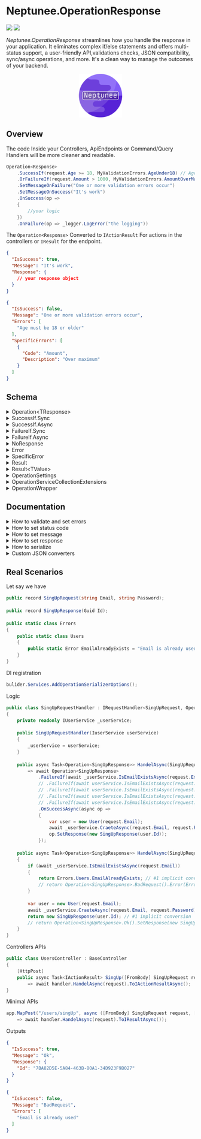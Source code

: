 # Neptunee.OperationResponse

![](https://img.shields.io/nuget/dt/Neptunee.OperationResponse)   [![](https://img.shields.io/nuget/v/Neptunee.OperationResponse)](https://www.nuget.org/packages/Neptunee.OperationResponse)

*Neptunee.OperationResponse* streamlines how you handle the response in your application. It eliminates complex if/else statements and offers multi-status support, a user-friendly API,validations checks, JSON compatibility, sync/async operations, and more. It's a clean way to manage the outcomes of your backend.

<p align="center">
<img width="23%" src="icon.png"  alt="icon"/>

## Overview

The code Inside your Controllers, ApiEndpoints or Command/Query Handlers will be more cleaner and readable.

```csharp
Operation<Response>
    .SuccessIf(request.Age >= 18, MyValidationErrors.AgeUnder18) // AgeUnder18 is new Error("Age must be 18 or older")
    .OrFailureIf(request.Amount > 1000, MyValidationErrors.AmountOverMax) // AmountOverMax is new SpecificError("Amount","Over maximum") 
    .SetMessageOnFailure("One or more validation errors occur")
    .SetMessageOnSuccess("It's work")
    .OnSuccess(op =>
    {
        //your logic
    })
    .OnFailure(op => _logger.LogError("the logging"))
```

The `Operation<Response>` Converted to `IActionResult` For actions in the controllers or `IResult` for the endpoint.

```json
{
  "IsSuccess": true,
  "Message": "It's work",
  "Response": {
    // your response object
  }
}
```

```json
{
  "IsSuccess": false,
  "Message": "One or more validation errors occur",
  "Errors": [
    "Age must be 18 or older"
  ],
  "SpecificErrors": [
    {
      "Code": "Amount",
      "Description": "Over maximum"
    }
  ]
}
```

## Schema

<details>
  <summary>Operation&lt;TResponse&gt;</summary>

#### Properties

| Property           | Type                         | Description                                                                                                                                                                                                                                                      |
|--------------------|------------------------------|------------------------------------------------------------------------------------------------------------------------------------------------------------------------------------------------------------------------------------------------------------------|
| **Message**        | `string?`                    | An optional message providing additional information or context related to the operation.<br/> The default serialized message is the name of `StatusCode` (e.g., Ok, BadRequest, etc.).                                                                          |                                 |
| **Response**       | `TResponse?`                 | The actual response data of the operation.                                                                                                                                                                                                                       |
| **Errors**         | `IReadOnlyCollection<Error>` | List of ([Error](src/Errors/Error.cs) or [SpecificError](src/Errors/SpecificError.cs)) associated with the operation.                                                                                                                                            |
| **HttpStatusCode** | `HttpStatusCode`             | [HttpStatusCode](https://github.com/dotnet/aspnetcore/blob/main/src/Http/Http.Abstractions/src/StatusCodes.cs) enum represents the HTTP status code returned by the operation.<br/> The default status `Ok` if errors property is empty or will be `BadRequest`. |
| **ExternalProps**  | `ExternalProps`              | [ExternalProps](src/ExternalProps.cs) object provides external properties provided based on the operation, actually it's a `Dictionary<string,string>`.                                                                                                          |
| **IsSuccess**      | `bool`                       | Indicates if the operation was successful.                                                                                                                                                                                                                       |
| **IsFailure**      | `bool`                       | Indicates if the operation has failed.                                                                                                                                                                                                                           |

#### Methods

| Method                                                        | Description                                               |
|---------------------------------------------------------------|-----------------------------------------------------------|
| `SetResponse(TResponse? response)`                            | Sets the response of the operation.                       |
| `SetMessage(string? message, bool overwrite = false)`         | Sets the message related to the operation.                |
| `SetMessageOnSuccess(string message, bool overwrite = false)` | Sets the message when operation is success.               |
| `SetMessageOnFailure(string message, bool overwrite = false)` | Sets the message when operation is failure.               |
| `SetStatusCode(HttpStatusCode statusCode)`                    | Sets the HTTP status code.                                |
| `Error(Error error)`                                          | Adds an error to the operation.                           |
| `ExternalProp<TValue>(string key, TValue value)`              | Adds an external property to the operation.               |
| `OnSuccess(Action<Operation<TResponse>> action)`              | Executes an action when operation is success.             |
| `OnSuccessAsync(Func<Operation<TResponse>, Task> task)`       | Asynchronously executes a task when operation is success. |
| `OnFailure(Action<Operation<TResponse>> action)`              | Executes an action when operation is failure.             |
| `OnFailureAsync(Func<Operation<TResponse>, Task> task)`       | Asynchronously executes a task when operation is failure. |

#### Static Factory Methods

| Method                               | Description                                                              |
|--------------------------------------|--------------------------------------------------------------------------|
| `Unknown()`                          | Creates an `Operation<TResponse>` with an unknown status.                |
| `Ok(string? message = null)`         | Creates a successful `Operation<TResponse>` with an optional message.    |
| `BadRequest(string? message = null)` | Creates a failed `Operation<TResponse>` with an optional message.        |
| `Result(Result result)`              | Creates an `Operation<TResponse>` from an `Result`.                      |
| `Result(Result<TResponse> result)`   | Creates an `Operation<TResponse>` from an `Result` with a response data. |

</details>
<details>
    <summary>SuccessIf.Sync</summary>

<br>*Partial class* `Operation<TResponse>`.

#### Methods

| Method                                                                     | Description                                                                                                                                                                                                                       |
|----------------------------------------------------------------------------|-----------------------------------------------------------------------------------------------------------------------------------------------------------------------------------------------------------------------------------|
| `OrSuccessIf(bool predicate, Action<Operation<TResponse>> onFalse)`        | Executes the provided action `onFalse` on the current `Operation<TResponse>` if the provided boolean `predicate` is `false`, otherwise do nothing.                                                                                |
| `OrSuccessIf(bool predicate, Error errorOnFalse)`                          | Adds the provided error `errorOnFalse` to the current `Operation<TResponse>` if the provided boolean `predicate` is `false`, otherwise do nothing.                                                                                |
| `OrSuccessIf(Func<bool> predicate, Action<Operation<TResponse>> onFalse)`  | Executes the provided action `onFalse` on the current `Operation<TResponse>` if the boolean result of the provided predicate function is `false`, otherwise do nothing.                                                           |
| `OrSuccessIf(Func<bool> predicate, Error errorOnFalse)`                    | Adds the provided error `errorOnFalse` to the current `Operation<TResponse>` if the boolean result of the provided predicate function is `false`, otherwise do nothing.                                                           |
| `OrIf(Result result)`                                                      | Modifies the current `Operation<TResponse>` based on the properties of the provided `result`.                                                                                                                                     |
| `OrIf(Func<Result> result)`                                                | Modifies the current `Operation<TResponse>` based on the properties of the provided `result` obtained through the function.                                                                                                       |
| `AndSuccessIf(Func<bool> predicate, Action<Operation<TResponse>> onFalse)` | If the current `Operation<TResponse>` is still a success, executes the provided action `onFalse` on the current `Operation<TResponse>` if the boolean result of the provided predicate function is `false`, otherwise do nothing. |
| `AndSuccessIf(Func<bool> predicate, Error errorOnFalse)`                   | If the current `Operation<TResponse>` is still a success, adds the provided error `errorOnFalse` to the current `Operation<TResponse>` if the boolean result of the provided predicate function is `false`, otherwise do nothing. |
| `AndIf(Func<Result> result)`                                               | If the current `Operation<TResponse>` is still a success, modifies it based on the properties of the provided `result` obtained through the function.                                                                             |

#### Static Factory Methods

| Method                                                                  | Description                                                                                                                                                                                                                |
|-------------------------------------------------------------------------|----------------------------------------------------------------------------------------------------------------------------------------------------------------------------------------------------------------------------|
| `SuccessIf(bool predicate, Action<Operation<TResponse>> onFalse)`       | Creates a new unknown `Operation<TResponse>`, then executes the provided action `onFalse` on the current `Operation<TResponse>` if the provided boolean `predicate` is `false`, otherwise do nothing.                      |
| `SuccessIf(bool predicate, Error errorOnFalse)`                         | Creates a new unknown `Operation<TResponse>`, then adds the provided error `errorOnFalse` to the current `Operation<TResponse>` if the provided boolean `predicate` is `false`, otherwise do nothing.                      |
| `SuccessIf(Func<bool> predicate, Action<Operation<TResponse>> onFalse)` | Creates a new unknown `Operation<TResponse>`, then executes the provided action `onFalse` on the current `Operation<TResponse>` if the boolean result of the provided predicate function is `false`, otherwise do nothing. |
| `SuccessIf(Func<bool> predicate, Error errorOnFalse)`                   | Creates a new unknown `Operation<TResponse>`, then adds the provided error `errorOnFalse` to the current `Operation<TResponse>` if the boolean result of the provided predicate function is `false`, otherwise do nothing. |
| `If(Result result)`                                                     | Creates a new unknown `Operation<TResponse>`, then modifies the current `Operation<TResponse>` based on the properties of the provided `result`.                                                                           |

</details>
<details>
    <summary>SuccessIf.Async</summary>

<br>*Asynchronous of* `SuccessIf.Sync`.

#### Methods

| Method                                                                                |
|---------------------------------------------------------------------------------------|
| `OrSuccessIfAsync(Func<Task<bool>> predicate, Action<Operation<TResponse>> onFalse)`  |
| `OrSuccessIfAsync(Func<Task<bool>> predicate, Error errorOnFalse)`                    |
| `OrIfAsync(Func<Task<Result>> result)`                                                |
| `AndSuccessIfAsync(Func<Task<bool>> predicate, Action<Operation<TResponse>> onFalse)` |
| `AndSuccessIfAsync(Func<Task<bool>> predicate, Error errorOnFalse)`                   |
| `AndIfAsync(Func<Task<Result>> result)`                                               |

#### Static Factory Methods

| Method                                                                             |
|------------------------------------------------------------------------------------|
| `SuccessIfAsync(Func<Task<bool>> predicate, Action<Operation<TResponse>> onFalse)` |
| `SuccessIfAsync(Func<Task<bool>> predicate, Error errorOnFalse)`                   |

</details>

<details>
    <summary>FailureIf.Sync</summary>

<br>*Partial class* `Operation<TResponse>`.

#### Methods

| Method                                                                    | Description                                                                                                                                                                                                                     |
|---------------------------------------------------------------------------|---------------------------------------------------------------------------------------------------------------------------------------------------------------------------------------------------------------------------------|
| `OrFailureIf(bool predicate, Action<Operation<TResponse>> onTrue)`        | Executes the provided action `onTrue` on the current `Operation<TResponse>` if the provided boolean `predicate` is `true`, otherwise do nothing.                                                                                |
| `OrFailureIf(bool predicate, Error errorOnTrue)`                          | Adds the provided error `errorOnTrue` to the current `Operation<TResponse>` if the provided boolean `predicate` is `true`, otherwise do nothing.                                                                                |
| `OrFailureIf(Func<bool> predicate, Action<Operation<TResponse>> onTrue)`  | Executes the provided action `onTrue` on the current `Operation<TResponse>` if the boolean result of the provided predicate function is `true`, otherwise do nothing.                                                           |
| `OrFailureIf(Func<bool> predicate, Error errorOnTrue)`                    | Adds the provided error `errorOnTrue` to the current `Operation<TResponse>` if the boolean result of the provided predicate function is `true`, otherwise do nothing.                                                           |
| `AndFailureIf(Func<bool> predicate, Action<Operation<TResponse>> onTrue)` | If the current `Operation<TResponse>` is still a success, executes the provided action `onTrue` on the current `Operation<TResponse>` if the boolean result of the provided predicate function is `true`, otherwise do nothing. |
| `AndFailureIf(Func<bool> predicate, Error errorOnTrue)`                   | If the current `Operation<TResponse>` is still a success, adds the provided error `errorOnTrue` to the current `Operation<TResponse>` if the boolean result of the provided predicate function is `true`, otherwise do nothing. |

#### Static Factory Methods

| Method                                                                 | Description                                                                                                                                                                                                              |
|------------------------------------------------------------------------|--------------------------------------------------------------------------------------------------------------------------------------------------------------------------------------------------------------------------|
| `FailureIf(bool predicate, Action<Operation<TResponse>> onTrue)`       | Creates a new unknown `Operation<TResponse>`, then executes the provided action `onTrue` on the current `Operation<TResponse>` if the provided boolean `predicate` is `true`, otherwise do nothing.                      |
| `FailureIf(bool predicate, Error errorOnTrue)`                         | Creates a new unknown `Operation<TResponse>`, then adds the provided error `errorOnTrue` to the current `Operation<TResponse>` if the provided boolean `predicate` is `true`, otherwise do nothing.                      |
| `FailureIf(Func<bool> predicate, Action<Operation<TResponse>> onTrue)` | Creates a new unknown `Operation<TResponse>`, then executes the provided action `onTrue` on the current `Operation<TResponse>` if the boolean result of the provided predicate function is `true`, otherwise do nothing. |
| `FailureIf(Func<bool> predicate, Error errorOnTrue)`                   | Creates a new unknown `Operation<TResponse>`, then adds the provided error `errorOnTrue` to the current `Operation<TResponse>` if the boolean result of the provided predicate function is `true`, otherwise do nothing. |

</details>

<details>
    <summary>FailureIf.Async</summary>

<br>*Asynchronous of* `FailureIf.Sync`.

#### Methods

| Method                                                                               |
|--------------------------------------------------------------------------------------|
| `OrFailureIfAsync(Func<Task<bool>> predicate, Action<Operation<TResponse>> onTrue)`  |
| `OrFailureIfAsync(Func<Task<bool>> predicate, Error errorOnTrue)`                    |
| `AndFailureIfAsync(Func<Task<bool>> predicate, Action<Operation<TResponse>> onTrue)` |
| `AndFailureIfAsync(Func<Task<bool>> predicate, Error errorOnTrue)`                   |

#### Static Factory Methods

| Method                                                                            |
|-----------------------------------------------------------------------------------|
| `FailureIfAsync(Func<Task<bool>> predicate, Action<Operation<TResponse>> onTrue)` |
| `FailureIfAsync(Func<Task<bool>> predicate, Error errorOnFalse)`                  |

</details>
<details>
  <summary>NoResponse</summary>

<br>The [NoResponse](src/NoResponse.cs) is abstract record to define that operation will not return actual response data.

</details>
<details>
  <summary>Error</summary>

<br>The `Error` record represents a error with a textual description. It is commonly used to provide human-readable error messages.

#### Properties

| Property        | Type     | Description                         |
|-----------------|----------|-------------------------------------|
| **Description** | `string` | A textual description of the error. |

#### Conversion Operators

| Method                                        | Description                                                               |
|-----------------------------------------------|---------------------------------------------------------------------------|
| `implicit operator Error(string description)` | Implicitly converts a string to an `Error` with the provided description. |

</details>

<details>
  <summary>SpecificError</summary>

<br>*Inherits* `Error`.
<br>Representing an error with both a code and a description. It is commonly used to provide more specific error information, such as in any prop or field it happened.

#### Properties

| Property        | Type     | Description                         |
|-----------------|----------|-------------------------------------|
| **Code**        | `string` | A code associated with the error.   |
| **Description** | `string` | A textual description of the error. |

</details>
<details>
  <summary>Result</summary>

<br>Use the `Result` class in scenarios where you need to handle logic before passing the relevant information to the `Operation<TResponse>`.
<br>It used as an intermediary layer that can encapsulate and communicate information between services or methods.

#### Properties

| Property          | Type                         | Description                                                                                                                       |
|-------------------|------------------------------|-----------------------------------------------------------------------------------------------------------------------------------|
| **StatusCode**    | `HttpStatusCode`             | The HTTP status code associated with the result.                                                                                  |
| **Error**         | `Error?`                     | An optional error associated with the result.                                                                                     |
| **Message**       | `string?`                    | An optional message providing additional information or context related to the result.                                            |
| **ExternalProps** | `Dictionary<string, string>` | Additional external properties provided as key-value pairs.                                                                       |
| **IsSuccess**     | `bool`                       | Indicates if the result represents a successful operation, typically when the `StatusCode` falls within the range of 200-299.     |
| **IsFailure**     | `bool`                       | Indicates if the result represents a failed operation, typically when the `StatusCode` does not fall within the range of 200-299. |

#### Methods

| Method                     | Description                                                             |
|----------------------------|-------------------------------------------------------------------------|
| `To<TValue>()`             | Converts the `Result` to an `Result<TValue>` without providing a value. |
| `To<TValue>(TValue value)` | Converts the `Result` to an `Result<TValue>` and provides a value.      |

#### Static Factory Methods

| Method                                                                                                                          | Description                                                                         |
|---------------------------------------------------------------------------------------------------------------------------------|-------------------------------------------------------------------------------------|
| `With(HttpStatusCode statusCode, Error? error = null, string? message = null, Dictionary<string, string> externalProps = null)` | Creates a new `Result` with the specified properties.                               |
| `Ok(string? message = null, Dictionary<string, string> externalProps = null)`                                                   | Creates a successful `Result` with an optional message and external properties.     |
| `BadRequest(Error? error = null, string? message = null, Dictionary<string, string> externalProps = null)`                      | Creates a failed `Result` with an optional error, message, and external properties. |

</details>
<details>
  <summary>Result&lt;TValue&gt;</summary>

<br>*Inherits* `Result`.
<br>Use `Result<TValue>` in case there are `TValue` will returned.

#### Properties

| Property     | Type     | Description                                    |
|--------------|----------|------------------------------------------------|
| **Value**    | `TValue` | representing the actual return data.           |
| **HasValue** | `bool`   | Indicates if the `Value` has a non-null value. |

#### Methods

| Method             | Description                                                                                   |
|--------------------|-----------------------------------------------------------------------------------------------|
| `ValueOrDefault()` | Retrieves the `Value` if it has a non-null value, or returns `null` if the `Value` is `null`. |

#### Conversion Operators

| Operator                                          | Description                                                                                    |
|---------------------------------------------------|------------------------------------------------------------------------------------------------|
| `implicit operator TValue(Result<TValue> result)` | Implicitly converts an `Result<TValue>` to its `Value`.                                        |
| `implicit operator Result<TValue>(TValue value)`  | Implicitly converts a `TValue` to a successful `Result<TValue>` containing the provided value. |

</details>
<details>
  <summary>OperationSettings</summary>

<br>Provides a central place to manage and configure settings related to the serialization of `Operation<TResponse>` objects.

#### Properties

| Property                  | Type                    | Description                                                                             |
|---------------------------|-------------------------|-----------------------------------------------------------------------------------------|
| **JsonSerializerOptions** | `JsonSerializerOptions` | The JSON serialization options used for custom serialization of `Operation<TResponse>`. |

#### Methods

| Method                                                                     | Description                                                   |
|----------------------------------------------------------------------------|---------------------------------------------------------------|
| `ResetConverterFactory(JsonConverterFactory converterFactory)`             | Resets the JSON converter factory for `Operation<TResponse>`. |
| `ResetConverterFactory<TJsonConverter>()`                                  | Resets the JSON converter factory for `Operation<TResponse>`. |
| `ResetErrorConverter(JsonConverter<IReadOnlyCollection<Error>> converter)` | Resets the JSON converter for `IReadOnlyCollection<Error>`.   |
| `ResetErrorConverter<TJsonConverter>()`                                    | Resets the JSON converter for `IReadOnlyCollection<Error>`.   |
| `ResetExternalPropsConverter(JsonConverter<ExternalProps> converter)`      | Resets the JSON converter for `ExternalProps`.                |
| `ResetExternalPropsConverter<TJsonConverter>()`                            | Resets the JSON converter for `ExternalProps`.                |

Use the `OperationSettings` class to configure the JSON serialization options for `Operation<TResponse>` and to
manage custom JSON converters.

</details>

<details>
  <summary>OperationServiceCollectionExtensions</summary>

<br>Offers extension methods for configuring the `Operation<TResponse>` JSON serialization options within MVC and HTTP serialization options in ASP.NET Core.

#### Methods

| Method                                                                                                                                                                                                                                                                           | Description                                                                                                         |
|----------------------------------------------------------------------------------------------------------------------------------------------------------------------------------------------------------------------------------------------------------------------------------|---------------------------------------------------------------------------------------------------------------------|
| `AddOperationSerializerOptions(JsonConverterFactory? operationJsonConverterFactory = null, JsonConverter<IReadOnlyCollection<Error>>? errorJsonConverter = null, JsonConverter<ExternalProps>? externalPropsJsonConverter = null, Action<JsonSerializerOptions>? action = null)` | Configures JSON serialization options for `Operation<TResponse>` and related objects within the service collection. |

Use the `OperationServiceCollectionExtensions` class when you want to configure JSON serialization options for your ASP.NET Core application, especially when working with `Operation<TResponse>` and related types.

</details>
<details>
  <summary>OperationWrapper</summary>

| Method                                                                                                          | Description                                                                                            |
|-----------------------------------------------------------------------------------------------------------------|--------------------------------------------------------------------------------------------------------|
| `ToIActionResult<TResponse>(this Operation<TResponse> Operation<TResponse>, object? serializerSettings = null)` | Converts an `Operation<TResponse>` to a `JsonResult`.                                                  |
| `ToIActionResultAsync<TResponse>(this Task<Operation<TResponse>> task, object? serializerSettings = null)`      | Asynchronously converts an `Operation<TResponse>` to a `JsonResult`.                                   |
| `ToIResult<TResponse>(this Operation<TResponse> Operation<TResponse>,JsonSerializerOptions? options = null)`    | Converts an `Operation<TResponse>` to a `Results.Json` (supported in .NET 6.0 or greater).             |
| `ToIResultAsync<TResponse>(this Task<Operation<TResponse>> task,JsonSerializerOptions? options = null)`         | Asynchronously converts `Operation<TResponse>` to a `Results.Json` (supported in .NET 6.0 or greater). |
| `ToOperation<TResponse>(this IdentityResult identityResult)`                                                    | Converts an `IdentityResult` to an `Operation<TResponse>`.                                             |

</details>

## Documentation

<details>
  <summary>How to validate and set errors</summary>

<br>There are bunch of ways to validate your operation (check out all methods in [Schema](#schema)).
<br>For defining errors there are 3 ways:

- `Error(string Description)` record.
- `SpecificError(string Code,string Description)` record inherits `Error(string Description)`.
- `string` implicit convert to `Error(string Description)`.

All errors set to `List<Error>`.

```csharp
public class SampleRequestHandler : IRequestHandler<Request,Operation<NoResponse>>
{
    // ctor and injections
    
    public async Task<Operation<NoResponse>> HandelAsync(Request request)
        => await Operation
            .SuccessIf(request.Prop == true, "the error") // way 1
            .OrFailureIf(() => request.Prop == true, new Error("the error")) // way 2
            .OrFailureIf(request.Prop == true, new SpecificError("the code", "description")) // way 3
            .AndFailureIfAsync(async () => await _service.IsGoneAsync(), op =>
            {
                //case: logic if this error occur 
                op.SetStatusCode(HttpStatusCode.Gone);
                op.Error(/* chose way you like */);
            })
            .OnSuccessAsync(op =>
            {
                // your logic
            });
}
```

The deference between `Or` / `And` methods is the `And` methods check if `Operation<TResponse>` is still success before execute, otherwise will skip.
<br>
So you may use `And` in case you have expensive check that you only want to check when everything else is alright.
</details>
<details>
  <summary>How to set status code</summary>

<br>You can use `SetStatusCode()` method to set custom status code you need.
<br>No need to set the **Ok** & **BadRequest** status because will automatically set if the `Errors` property was empty or not.

```csharp
    public Operation<NoResponse> Handel(Request request)
        => Operation<NoResponse>
            .IfSuccsus(/* passing params */)
            .OnSuccess(op =>
            {
                op.SetStatusCode(HttpStatusCode.Created);
                // logic
            });
```

```csharp
    public Operation<NoResponse> Handel(Request request)
    {
        // logic
        retrun Operation<NoResponse>.SetStatusCode(HttpStatusCode.Continue)
    } 
```

</details>
<details>
  <summary>How to set message</summary>

```diff
public class SampleRequestHandler : IRequestHandler<Request,Operation>
{
    // ctor and injections
    
    public async Task<Operation<NoResponse>> HandelAsync(Request request)
        => await Operation
            .SuccessIf(request.Prop == true, "the error") // way 1
            .OrFailureIf(request.Prop == true, new Error("the error")) // way 2
            .OrFailureIf(request.Prop == true, new SpecificError("the code", "description")) // way 3
            .AndFailureIfAsync(async () => await _service.IsGoneAsync(), op =>
            {
                // case: logic if this error occur 
                op.SetStatusCode(HttpStatusCode.Gone);
                op.Error(/* chose way you like */);
            })
+           .SetMessageOnSuccess("your succses message") // way 1
+           .SetMessageOnFailure("your failure message") // way 2
+           .SetMessage("your message") // way 3
            .OnSuccessAsync(op =>
            {
                // your logic
            });
}
```

This setters check if the message is null first, so like the example above the `SetMessage()` will not execute but the
setters has optional parameter `bool overwrite = false` can make it execute (`SetMessage("your message",true)`) in your rare case.
</details>

<details>
  <summary>How to set response</summary>

<br>You can use `SetResponse()` method to set the actual data of the operation or just return the response that will implicitly convert to `Operation<TResponse>` with `200` as status code and `OK` as message.

```csharp
    public Operation<Response> Handel(Request request)
        => Operation<Response>
            .IfSuccsus(/* passing params */)
            .OnSuccess(op =>
            {
                // logic
                op.SetResponse(new Response(/* passing params */));
            });
```

```csharp
    public Operation<Response> Handel(Request request)
    {
        // logic
        retrun new Response(/* passing params */);
    } 
```

</details>

<details>
  <summary>How to serialize</summary>

<br>When serialize `Operation<TResponse>` must use `JsonSerializerOptions` in [OperationSettings](src/OperationSettings.cs).

```csharp
JsonSerializer.Serialize(operation, OperationSettings.JsonSerializerOptions);
```

To configure these options for MVC and HTTP serialization in ASP.NET Core. In other words, to use them when calling `ToIActionResult()` or `ToIResult()` should use:

```csharp
bulider.Services.AddOperationSerializerOptions();
```

You can also change the default converters or options using `OperationSettings` methods, check the schema [here](#methods-7).

```csharp
OperationSettings.ResetErrorConverter<IgnoreEmptyCombineErrorConverter>();
```

or pass to optional parameters in `AddOperationSerializerOptions()`:

```csharp
bulider.Services.AddOperationSerializerOptions(externalPropsJsonConverter: new ExternalPropsConverter());
```

The `JsonSerializerOptions` has 3 JSON converts for *Operation<TResponse>*, *ExternalProps* and *Errors*.

P.S: can check the available JSON converters in ****Custom JSON converters**** bellow.
</details>

<details>
  <summary>Custom JSON converters</summary>

<br>The custom JSON converters divided to:

- Operation<TResponse>
    - [OperationConverter with Factory](src/Converters/OperationConverter.cs) *(the default)*:
        - `IsSuccess` : serialize to **boolean**.
        - `Message` : serialize to **string** if is not null otherwise to name of status code.
        - `Response` : serialize to **object** if is not null otherwise ignore it.
        - `Errors` : serialize depends on the custom converter provided *(the default: `IgnoreEmptySplitErrorConverter`)*.
        - `ExtrenalProps` : serialize depends on the custom converter provided *(the default: `IgnoreEmptyExternalPropsConverter`)*.
        ```json
        {
          "IsSuccess": true,
          "Message": "OK"
        }
        ```
        ```json
        {
          "IsSuccess": false,
          "Message": "BadRequest",
          "Errors": [
            "the error"
          ]
        }
        ```
        ```json
        {
          "IsSuccess": true,
          "Message": "Custom message",
          "Response": {
            // The actual response object
          }
        }
      ```
- ExternalProps
    - [ExternalPropsConverter](src/Converters/ExternalPropsConverter.cs):
        - `ExternalProps` : serialize to **object**.
        ```json
        {
          "IsSuccess": true,
          "Message": "OK",
          "ExternalProps": {
            "key": "value"
          }
        }
        ```
        ```json
        {
          "IsSuccess": true,
          "Message": "OK",
          "ExternalProps": {}
        }
        ```
    - [IgnoreEmptyExternalPropsConverter](src/Converters/IgnoreEmpty/IgnoreEmptyExternalPropsConverter.cs) *(the default)*:
      ###### Inherits ExternalPropsConverter
        - `ExternalProps`: serialize to **object** if are *not empty* otherwise **ignore** it.
        ```json
        {
          "IsSuccess": true,
          "Message": "OK",
          "ExternalProps": {
            "key": "value"
          }
        }
        ```
        ```json
        {
          "IsSuccess": true,
           "Message": "OK"
        }
        ```
- Errors
    - [SplitErrorConverter](src/Converters/SplitErrorConverter.cs):
        - `Errors` : serialize the *Error(string Description)* to **list of strings**.
        - `SpecificErrors` : serialize the *SpecificError(string Code,string Description)* to **list of objects**.
        ```json
        {
          "IsSuccess": false,
          "Message": "BadRequest",
          "Errors": [
            "the error"
          ],
          "SpecificErrors": [
            {
              "Code": "The Code",
              "Description": "The Description"
            }
          ]
        }
        ```
        ```json
        {
          "IsSuccess": true,
          "Message": "OK",
          "Errors": [],
          "SpecificErrors": []
        }
        ```
    - [CombineErrorConverter](src/Converters/CombineErrorConverter.cs):
        - `Errors` : serialize to **list of strings** by converting `SpecificError(string Code,string Description)` object to `$"{Code} : {Description}"` string.
        ```json
        {
          "IsSuccess": false,
          "Message": "BadRequest",
          "Errors": [
            "the error",
            "The Code : The Description"
          ]
        }
        ```
        ```json
        {
          "IsSuccess": true,
          "Message": "OK",
          "Errors": []
        }
        ``` 
    - [IgnoreEmptySplitErrorConverter](src/Converters/IgnoreEmpty/IgnoreEmptySplitErrorConverter.cs) *(the default)*:
      ###### Inherits SplitErrorConverter
        - `Errors` : serialize the *Error(string Description)* to **list of strings** if are *not empty* otherwise **ignore** it..
        - `SpecificErrors` : serialize the *SpecificError(string Code,string Description)* to **list of objects** if are *not empty* otherwise **ignore** it.
         ```json
        {
          "IsSuccess": false,
          "Message": "BadRequest",
          "Errors": [
            "the error"
          ],
          "SpecificErrors": [
            {
              "Code": "The Code",
              "Description": "The Description"
            }
          ]
        }
        ```
        ```json
        {
          "IsSuccess": false,
          "Message": "BadRequest",
          "Errors": [
            "the error"
          ]
        }
        ```
        ```json
        {
          "IsSuccess": true,
          "Message": "OK"
        }
        ```
    - [IgnoreEmptyCombineErrorConverter](src/Converters/IgnoreEmpty/IgnoreEmptyCombineErrorConverter.cs):
      ###### Inherits CombineErrorConverter
        - `Errors` : serialize to **list of strings** by converting `SpecificError(string Code,string Description)` object to `$"{Code} : {Description}"` string if are *not empty* otherwise **ignore** it.
        ```json
        {
          "IsSuccess": false,
          "Message": "BadRequest",
          "Errors": [
            "The Code : The Description"
          ]
        }
        ```
        ```json
        {
          "IsSuccess": true,
          "Message": "OK"
        }
        ```

</details>

## Real Scenarios

Let say we have

```csharp
public record SingUpRequest(string Email, string Password);

public record SingUpResponse(Guid Id);

public static class Errors
{
    public static class Users
    {
        public static Error EmailAlreadyExists = "Email is already used";
    }
}
```

DI registration

```csharp
bulider.Services.AddOperationSerializerOptions();
```

Logic

```csharp
public class SingUpRequestHandler : IRequestHandler<SingUpRequest, Operation<SingUpResponse>>
{
    private readonly IUserService _userService;

    public SingUpRequestHandler(IuserService userService)
    {
        _userService = userService;
    }

    public async Task<Operation<SingUpResponse>> HandelAsync(SingUpRequest request) // #1
        => await Operation<SingUpResponse>
            .FailureIf(await _userService.IsEmailExistsAsync(request.Email), Errors.Users.EmailAlreadyExists)
            // .FailureIf(await userService.IsEmailExistsAsync(request.Email), new Error("Email is already used")) #2
            // .FailureIf(await userService.IsEmailExistsAsync(request.Email), "Email is already used") #3
            // .FailureIf(await userService.IsEmailExistsAsync(request.Email), new SpecificError("Email","already used")) #4
            // .FailureIf(await userService.IsEmailExistsAsync(request.Email), op => op.Error(Errors.Users.EmailAlreadyExists)) #5 and more
            .OnSuccessAsync(async op =>
            {
                var user = new User(request.Email);
                await _userService.CraeteAsync(request.Email, request.Password);
                op.SetResponse(new SingUpResponse(user.Id));
            });

    public async Task<Operation<SingUpResponse>> HandelAsync(SingUpRequest request) // #2
    {
        if (await _userService.IsEmailExistsAsync(request.Email))
        {
            return Errors.Users.EmailAlreadyExists; // #1 implicit conversion
            // return Operation<SingUpResponse>.BadRequest().Error(Errors.Users.EmailAlreadyExists); #2
        }

        var user = new User(request.Email);
        await _userService.CraeteAsync(request.Email, request.Password);
        return new SingUpResponse(user.Id); // #1 implicit conversion
        // return Operation<SingUpResponse>.Ok().SetResponse(new SingUpResponse(user.Id)); #2
    }
}
```

Controllers APIs

```csharp
public class UsersController : BaseController
{
    [HttpPost]
    public async Task<IActionResult> SingUp([FromBody] SingUpRequest request, [FromServices] IRequestHandler<SingUpRequest, Operation<SingUpResponse>> handler)
        => await handler.HandelAsync(request).ToIActionResultAsync();
}
```

Minimal APIs

```csharp
app.MapPost("/users/singUp", async ([FromBody] SingUpRequest request, [FromServices] IRequestHandler<SingUpRequest, Operation<SingUpResponse>> handler)
    => await handler.HandelAsync(request).ToIResultAsync());
```

Outputs

```json
{
  "IsSuccess": true,
  "Message": "Ok",
  "Response": {
    "Id": "7BA82D5E-5A84-463B-80A1-34D923F9B027"
  }
}
```

```json
{
  "IsSuccess": false,
  "Message": "BadRequest",
  "Errors": [
    "Email is already used"
  ]
}
```
